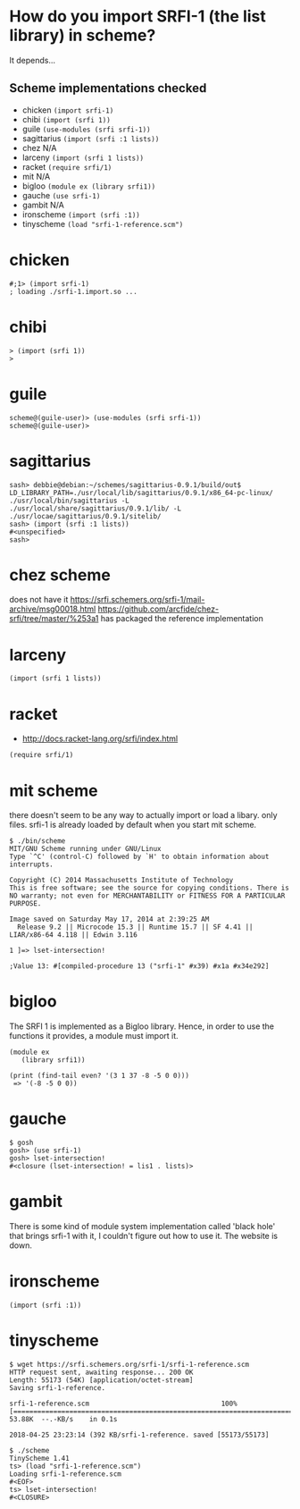 # How do you import SRFI-1 (the list library) in scheme?

It depends...


## Scheme implementations checked

* chicken `(import srfi-1)`
* chibi `(import (srfi 1))`
* guile `(use-modules (srfi srfi-1))`
* sagittarius `(import (srfi :1 lists))`
* chez N/A
* larceny `(import (srfi 1 lists))`
* racket `(require srfi/1)`
* mit N/A
* bigloo `(module ex (library srfi1))`
* gauche `(use srfi-1)`
* gambit N/A
* ironscheme `(import (srfi :1))`
* tinyscheme `(load "srfi-1-reference.scm")`

# chicken
```
#;1> (import srfi-1)
; loading ./srfi-1.import.so ...
```

# chibi
```
> (import (srfi 1))
> 
```

# guile
```
scheme@(guile-user)> (use-modules (srfi srfi-1))
scheme@(guile-user)> 
```

# sagittarius
```
sash> debbie@debian:~/schemes/sagittarius-0.9.1/build/out$ LD_LIBRARY_PATH=./usr/local/lib/sagittarius/0.9.1/x86_64-pc-linux/ ./usr/local/bin/sagittarius -L ./usr/local/share/sagittarius/0.9.1/lib/ -L ./usr/locae/sagittarius/0.9.1/sitelib/
sash> (import (srfi :1 lists))
#<unspecified>
sash>
```

# chez scheme
does not have it
https://srfi.schemers.org/srfi-1/mail-archive/msg00018.html
https://github.com/arcfide/chez-srfi/tree/master/%253a1 has packaged the reference implementation

# larceny
```
(import (srfi 1 lists))
```

# racket
* http://docs.racket-lang.org/srfi/index.html
```
(require srfi/1)
```

# mit scheme
there doesn't seem to be any way to actually import or load a libary. only files. srfi-1 is already loaded by default when you start mit scheme.
```
$ ./bin/scheme 
MIT/GNU Scheme running under GNU/Linux
Type `^C' (control-C) followed by `H' to obtain information about interrupts.

Copyright (C) 2014 Massachusetts Institute of Technology
This is free software; see the source for copying conditions. There is NO warranty; not even for MERCHANTABILITY or FITNESS FOR A PARTICULAR PURPOSE.

Image saved on Saturday May 17, 2014 at 2:39:25 AM
  Release 9.2 || Microcode 15.3 || Runtime 15.7 || SF 4.41 || LIAR/x86-64 4.118 || Edwin 3.116

1 ]=> lset-intersection!

;Value 13: #[compiled-procedure 13 ("srfi-1" #x39) #x1a #x34e292]
```

# bigloo
The SRFI 1 is implemented as a Bigloo library. Hence, in order to use the functions it provides, a module must import it.
```
(module ex
   (library srfi1))

(print (find-tail even? '(3 1 37 -8 -5 0 0)))
 => '(-8 -5 0 0))
```

# gauche
```
$ gosh
gosh> (use srfi-1)
gosh> lset-intersection!
#<closure (lset-intersection! = lis1 . lists)>
```

# gambit
There is some kind of module system implementation called 'black hole' that brings srfi-1 with it, I couldn't figure out how to use it. The website is down.

# ironscheme
```
(import (srfi :1))
```

# tinyscheme
```
$ wget https://srfi.schemers.org/srfi-1/srfi-1-reference.scm
HTTP request sent, awaiting response... 200 OK
Length: 55173 (54K) [application/octet-stream]
Saving srfi-1-reference.

srfi-1-reference.scm                                 100%[=====================================================================================================================>]  53.88K  --.-KB/s    in 0.1s    

2018-04-25 23:23:14 (392 KB/srfi-1-reference. saved [55173/55173]

$ ./scheme 
TinyScheme 1.41
ts> (load "srfi-1-reference.scm")
Loading srfi-1-reference.scm
#<EOF>
ts> lset-intersection!
#<CLOSURE>
```
